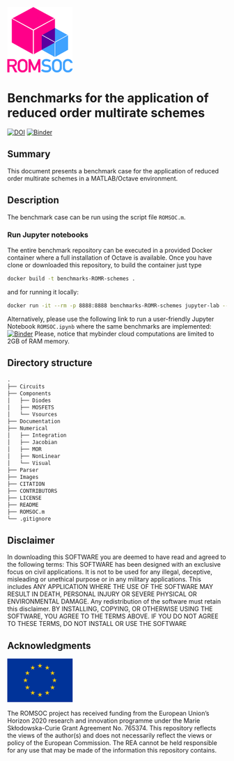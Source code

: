 <img src="images/romsoclogo-logo.png" alt="ROMSOC logo"  width="150"/>

# Benchmarks for the application of reduced order multirate schemes
[![DOI](https://zenodo.org/badge/DOI/10.5281/zenodo.5171813.svg)](https://doi.org/10.5281/zenodo.5171813) [![Binder](https://mybinder.org/badge_logo.svg)](https://mybinder.org/v2/gh/ROMSOC/benchmarks-ROMR-schemes/HEAD?labpath=ROMSOC.ipynb)

## Summary
This document presents a benchmark case for the application of reduced order multirate schemes in a MATLAB/Octave environment.

## Description
The benchmark case can be run using the script file ``ROMSOC.m``. 

### Run Jupyter notebooks
The entire benchmark repository can be executed in a provided Docker container where a full installation of Octave is available. Once you have clone or downloaded this repository, to build the container just type
```bash
docker build -t benchmarks-ROMR-schemes . 
```
and for running it locally:
```bash
docker run -it --rm -p 8888:8888 benchmarks-ROMR-schemes jupyter-lab --ip=0.0.0.0 --port=8888 --allow-root
```
Alternatively, please use the following link to run a user-friendly Jupyter Notebook ``ROMSOC.ipynb`` where the same benchmarks are implemented:
[![Binder](https://mybinder.org/badge_logo.svg)](https://mybinder.org/v2/gh/ROMSOC/benchmarks-ROMR-schemes/HEAD?labpath=ROMSOC.ipynb) Please, notice that mybinder cloud computations are limited to 2GB of RAM memory.

## Directory structure
```
.
├── Circuits
├── Components
│   ├── Diodes
│   ├── MOSFETS
│   └── Vsources
├── Documentation
├── Numerical
│   ├── Integration
│   ├── Jacobian
│   ├── MOR
│   ├── NonLinear
│   └── Visual
├── Parser
├── Images
├── CITATION
├── CONTRIBUTORS
├── LICENSE
├── README
├── ROMSOC.m
└── .gitignore
```
## Disclaimer
In downloading this SOFTWARE you are deemed to have read and agreed to the following terms:
This SOFTWARE has been designed with an exclusive focus on civil applications. It is not to be used
for any illegal, deceptive, misleading or unethical purpose or in any military applications. This includes ANY APPLICATION WHERE THE USE OF THE SOFTWARE MAY RESULT IN DEATH,
PERSONAL INJURY OR SEVERE PHYSICAL OR ENVIRONMENTAL DAMAGE. Any redistribution of the software must retain this disclaimer. BY INSTALLING, COPYING, OR OTHERWISE
USING THE SOFTWARE, YOU AGREE TO THE TERMS ABOVE. IF YOU DO NOT AGREE TO
THESE TERMS, DO NOT INSTALL OR USE THE SOFTWARE

## Acknowledgments
<img src="images/EU_Flag.png" alt="EU Flag"  width="150" height="100" />

The ROMSOC project has received funding from the European Union’s Horizon 2020 research and innovation programme under the Marie Skłodowska-Curie Grant Agreement No. 765374.
This repository reflects the views of the author(s) and does not necessarily reflect the views or policy of the European Commission. The REA cannot be held responsible for any use that may be made of the information this repository contains.
